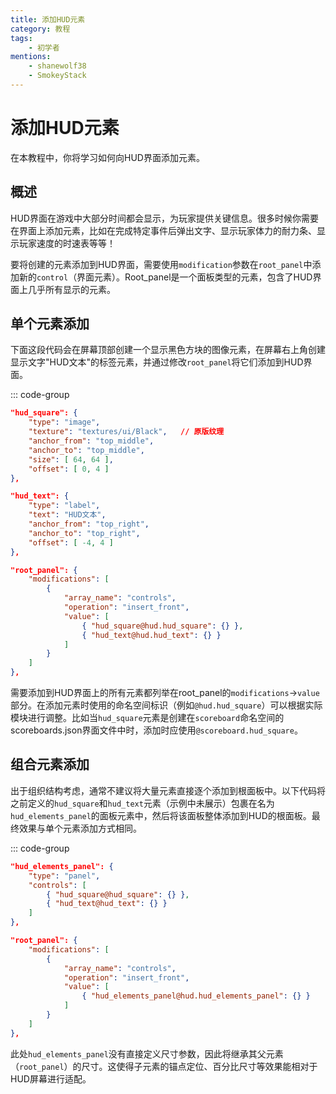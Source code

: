 ```yaml
---
title: 添加HUD元素
category: 教程
tags:
    - 初学者
mentions:
    - shanewolf38
    - SmokeyStack
---
```


# 添加HUD元素

<!--@include: @/wiki/bedrock-wiki-mirror.md-->

在本教程中，你将学习如何向HUD界面添加元素。

## 概述

HUD界面在游戏中大部分时间都会显示，为玩家提供关键信息。很多时候你需要在界面上添加元素，比如在完成特定事件后弹出文字、显示玩家体力的耐力条、显示玩家速度的时速表等等！

要将创建的元素添加到HUD界面，需要使用`modification`参数在`root_panel`中添加新的`control`（界面元素）。Root_panel是一个面板类型的元素，包含了HUD界面上几乎所有显示的元素。

## 单个元素添加

下面这段代码会在屏幕顶部创建一个显示黑色方块的图像元素，在屏幕右上角创建显示文字"HUD文本"的标签元素，并通过修改`root_panel`将它们添加到HUD界面。

::: code-group
```json [RP/ui/hud_screen.json]
"hud_square": {
	"type": "image",
	"texture": "textures/ui/Black",   // 原版纹理
	"anchor_from": "top_middle",
	"anchor_to": "top_middle",
	"size": [ 64, 64 ],
	"offset": [ 0, 4 ]
},

"hud_text": {
	"type": "label",
	"text": "HUD文本",
	"anchor_from": "top_right",
	"anchor_to": "top_right",
	"offset": [ -4, 4 ]
},

"root_panel": {
	"modifications": [
		{
			"array_name": "controls",
			"operation": "insert_front",
			"value": [
				{ "hud_square@hud.hud_square": {} },
				{ "hud_text@hud.hud_text": {} }
			]
		}
	]
},
```

需要添加到HUD界面上的所有元素都列举在root_panel的`modifications`->`value`部分。在添加元素时使用的命名空间标识（例如`@hud.hud_square`）可以根据实际模块进行调整。比如当`hud_square`元素是创建在`scoreboard`命名空间的scoreboards.json界面文件中时，添加时应使用`@scoreboard.hud_square`。

## 组合元素添加

出于组织结构考虑，通常不建议将大量元素直接逐个添加到根面板中。以下代码将之前定义的`hud_square`和`hud_text`元素（示例中未展示）包裹在名为`hud_elements_panel`的面板元素中，然后将该面板整体添加到HUD的根面板。最终效果与单个元素添加方式相同。

::: code-group
```json [RP/ui/hud_screen.json]
"hud_elements_panel": {
	"type": "panel",
	"controls": [
		{ "hud_square@hud_square": {} },
		{ "hud_text@hud_text": {} }
	]
},

"root_panel": {
	"modifications": [
		{
			"array_name": "controls",
			"operation": "insert_front",
			"value": [
				{ "hud_elements_panel@hud.hud_elements_panel": {} }
			]
		}
	]
},
```

此处`hud_elements_panel`没有直接定义尺寸参数，因此将继承其父元素（`root_panel`）的尺寸。这使得子元素的锚点定位、百分比尺寸等效果能相对于HUD屏幕进行适配。